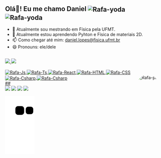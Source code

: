 ## Olá👋! Eu me chamo Daniel <img align="center" alt="Rafa-yoda" height="60" width="80" src="https://media.tenor.com/pjx4yeQ44uAAAAAC/hello-chat-hi-chat.gif"><img align="center" alt="Rafa-yoda" height="60" width="80" src="https://media.tenor.com/T6kJhTcIi8oAAAAd/newton-apple.gif">
- 🔭 Atualmente sou mestrando em Física pela UFMT.
- 🌱 Atualmente estou aprendendo Pyhton e Física de materiais 2D.
- 📫 Como chegar até mim: daniel.lopes@fisica.ufmt.br
- 😄 Pronouns: ele/dele

 ##
	
<div>
		<a href="https://github.com/loppes-daniel">
  <img height="180em" src="https://github-readme-stats-eight-theta.vercel.app/api?username=loppes-daniel&show_icons=true&theme=radical&include_all_commits=true&count_private=true"/>
  <img height="110em" src="https://github-readme-stats-eight-theta.vercel.app/api/top-langs/?username=loppes-daniel&langs_count=8&langs_count=8&theme=radical"/>

</div>


<div>
<div style="display: inline_block"><br>
  <img align="center" alt="Rafa-Js" height="30" width="40" src="https://cdn.jsdelivr.net/gh/devicons/devicon/icons/jupyter/jupyter-original-wordmark.svg">
  <img align="center" alt="Rafa-Ts" height="30" width="40" src="https://cdn.jsdelivr.net/gh/devicons/devicon/icons/python/python-original.svg">
  <img align="center" alt="Rafa-React" height="30" width="40" src="https://cdn.jsdelivr.net/gh/devicons/devicon/icons/numpy/numpy-original.svg">
  <img align="center" alt="Rafa-HTML" height="30" width="40" src="https://github.com/fortran-lang/fortran-lang.org/blob/5469465d08d3fcbf16d048e651ca5c9ba050839c/assets/img/fortran-logo.svg">
  <img align="center" alt="Rafa-CSS" height="30" width="40" src="https://cdn.jsdelivr.net/gh/devicons/devicon/icons/debian/debian-original.svg">
		<img align="center" alt="Rafa-Csharp" height="30" width="40" src="https://cdn.jsdelivr.net/gh/devicons/devicon/icons/windows8/windows8-original.svg">
  <img align="center" alt="Rafa-Csharp" height="30" width="40" src="https://cdn.jsdelivr.net/gh/devicons/devicon/icons/latex/latex-original.svg">
				<img align="right" alt="Rafa-pic" height="150" style="border-radius:50px;" src="https://cdn.discordapp.com/attachments/865396972281528351/1068734936393195571/my_gif.gif">
</div>
  ##
	
  <div>
  <a href = "mailto: daniel.lopes@fisica.ufmt.br"><img src="https://img.shields.io/badge/-Gmail-%23EA4335?style=for-the-badge&logo=gmail&logoColor=white" target="_blank"></a>
		<a href="https://www.instagram.com/loppes_daniel/?igshid=YzgyMTM2MGM%3D" target="_blank"><img src="https://img.shields.io/badge/Instagram-E4405F?style=for-the-badge&logo=instagram&logoColor=white" target="_blank"></a>
  <a href="https://twitter.com/loppes__daniel?t=gdfApEyhWFt7eFEe-wiDVA&s=08" target="_blank"><img src="https://img.shields.io/badge/Twitter-1DA1F2?style=for-the-badge&logo=twitter&logoColor=white" target="_blank"></a>
  <a href="https://www.facebook.com/danielbroter.pvh?mibextid=ZbWKwL" target="_blank"><img src="https://img.shields.io/badge/Facebook-1877F2?style=for-the-badge&logo=facebook&logoColor=white" target="_blank"></a>
</div>
	
![Snake animation](https://github.com/loppes-daniel/loppes-daniel/blob/output/github-contribution-grid-snake.svg) 

